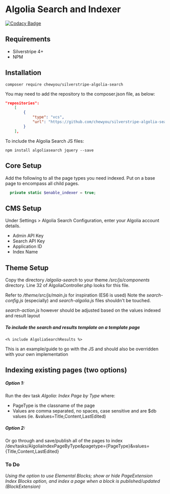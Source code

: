 # Algolia Search and Indexer

[![Codacy Badge](https://api.codacy.com/project/badge/Grade/325225367e764d6ca68991bc98cac083)](https://www.codacy.com/manual/benspickett/silverstripe-algolia-search?utm_source=github.com&amp;utm_medium=referral&amp;utm_content=chewyou/silverstripe-algolia-search&amp;utm_campaign=Badge_Grade)

## Requirements
-  Silverstripe 4+
-  NPM

## Installation

```text
composer require chewyou/silverstripe-algolia-search
```

You may need to add the repository to the composer.json file, as below:

```json
"repositories": 
    [
        {
            "type": "vcs",
            "url": "https://github.com/chewyou/silverstripe-algolia-search.git"
        }
    ],
```

To include the Algolia Search JS files:

```text
npm install algoliasearch jquery --save
```

## Core Setup

Add the following to all the page types you need indexed. Put on a base page to encompass all child pages.

```php
  private static $enable_indexer = true;
```

## CMS Setup

Under Settings > Algolia Search Configuration, enter your Algolia account details.

-   Admin API Key
-   Search API Key
-   Application ID
-   Index Name

## Theme Setup

Copy the directory _/algolia-search_ to your theme _/src/js/components_
directory. Line 32 of AlgoliaController.php looks for this file.

Refer to _/theme/src/js/main.js_ for inspiration (ES6 is used) Note the
_search-config.js_ (especially) and _search-algolia.js_ files shouldn't be touched.

_search-action.js_ however should be adjusted based on the values indexed and result layout

##### To include the search and results template on a template page

```silverstripe
<% include AlgoliaSearchResults %>
```

This is an example/guide to go with the JS and should also be overridden with your own
implementation

## Indexing existing pages (two options)

##### Option 1:

Run the dev task _Algolia: Index Page by Type_ where:

-   PageType is the classname of the page
-   Values are comma separated, no spaces, case sensitive and are \$db values
    (ie. &values=Title,Content,LastEdited)

##### Option 2:

Or go through and save/publish all of the pages to index
/dev/tasks/AlgoliaIndexPageByType&pagetype={PageType}&values={Title,Content,LastEdited}

### To Do

_Using the option to use Elemental Blocks; show or hide PageExtension Index
Blocks option, and index a page when a block is published/updated (BlockExtension)_

